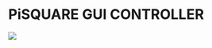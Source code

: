 # PiSQUARE GUI CONTROLLER

<img src = "https://github.com/sbcshop/PiSquare/blob/main/images/img29.png" />


